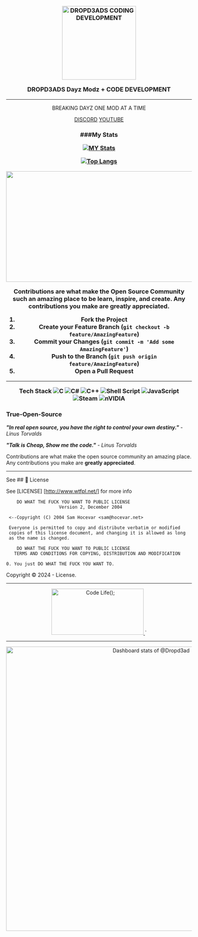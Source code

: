 <h3 align="center">
  <br />
   <a  href="https://github.com/Dropd3ad/Dropd3ad"><img src="https://cdn.discordapp.com/attachments/1195620869121257502/1213937010981740634/codelife.gif?ex=65f749f1&is=65e4d4f1&hm=741d94397b8076ef4765eeb002bfc09fc36ce6a527e66962e3d24a87ff5cff54&" alt="DROPD3ADS CODING DEVELOPMENT" width="200" /></a>
  <br />

  DROPD3ADS Dayz Modz + CODE DEVELOPMENT


</h3>

<hr />

<p  align="center">BREAKING DAYZ ONE MOD AT A TIME</p>

<p align="center">
 <a  href="https://discord.gg/9FwYsXeR">DISCORD</a>
 <a  href="https://www.youtube.com/channel/UCO5R9Mk8Bf5_9MkS4UQUqOw">YOUTUBE</a>
 <a  href=""></a>
  </p>
<h3 align="center">

  ###My Stats

[![](http://github-readme-streak-stats.herokuapp.com?user=Dropd3ad&theme=tokyonight "MY Stats")](https://git.io/streak-stats)

[![Top Langs](https://github-readme-stats.vercel.app/api/top-langs/?username=Dropd3ad&layout=compact&theme=vision-friendly-dark)](https://github.com/anuraghazra/github-readme-stats "Most Used")

<div align="center">
  <img src="https://media.giphy.com/media/dWesBcTLavkZuG35MI/giphy.gif" width="600" height="300"/>
</div>

<!-- CONTRIBUTING -->

Contributions are what make the Open Source Community such an amazing place to be learn, inspire, and create. Any contributions you make are **greatly appreciated**.

1. Fork the Project
2. Create your Feature Branch (`git checkout -b feature/AmazingFeature`)
3. Commit your Changes (`git commit -m 'Add some AmazingFeature'`)
4. Push to the Branch (`git push origin feature/AmazingFeature`)
5. Open a Pull Request

<hr />

Tech Stack
![C](https://img.shields.io/badge/c-%2300599C.svg?style=for-the-badge&logo=c&logoColor=white)
![C#](https://img.shields.io/badge/c%23-%23239120.svg?style=for-the-badge&logo=csharp&logoColor=white)
![C++](https://img.shields.io/badge/c++-%2300599C.svg?style=for-the-badge&logo=c%2B%2B&logoColor=white)
![Shell Script](https://img.shields.io/badge/shell_script-%23121011.svg?style=for-the-badge&logo=gnu-bash&logoColor=white)
![JavaScript](https://img.shields.io/badge/javascript-%23323330.svg?style=for-the-badge&logo=javascript&logoColor=%23F7DF1E)
![Steam](https://img.shields.io/badge/steam-%23000000.svg?style=for-the-badge&logo=steam&logoColor=white)
![nVIDIA](https://img.shields.io/badge/nVIDIA-%2376B900.svg?style=for-the-badge&logo=nVIDIA&logoColor=white)

### True-Open-Source

**_"In real open source, you have the right to control your own destiny."_** _- Linus Torvalds_

**_"Talk is Cheap, Show me the code."_** _- Linus Torvalds_

Contributions are what make the open source community an amazing place. Any contributions you make are **greatly appreciated**.

<hr />



See ## 🔑 License

See [LICENSE] [http://www.wtfpl.net/] for more info
```
    DO WHAT THE FUCK YOU WANT TO PUBLIC LICENSE
                    Version 2, December 2004

 <--Copyright (C) 2004 Sam Hocevar <sam@hocevar.net>

 Everyone is permitted to copy and distribute verbatim or modified
 copies of this license document, and changing it is allowed as long
 as the name is changed.

    DO WHAT THE FUCK YOU WANT TO PUBLIC LICENSE
   TERMS AND CONDITIONS FOR COPYING, DISTRIBUTION AND MODIFICATION

0. You just DO WHAT THE FUCK YOU WANT TO.  
```
Copyright © 2024 -  License.

<hr />

<p align="center">
  <a href="https://github.com/Dropd3ad/Dropd3ad">
    <img src="https://cdn.discordapp.com/attachments/1195620869121257502/1213937010981740634/codelife.gif?ex=65f749f1&is=65e4d4f1&hm=741d94397b8076ef4765eeb002bfc09fc36ce6a527e66962e3d24a87ff5cff54&" alt="Code Life();" width="250" height="125">
  </a>`

<hr />

<a href="https://next.ossinsight.io/widgets/official/compose-user-dashboard-stats?user_id=133103078" target="_blank" style="display: block" align="center">
  <picture>
    <source media="(prefers-color-scheme: dark)" srcset="https://next.ossinsight.io/widgets/official/compose-user-dashboard-stats/thumbnail.png?user_id=133103078&image_size=auto&color_scheme=dark" width="771" height="auto">
    <img alt="Dashboard stats of @Dropd3ad" src="https://next.ossinsight.io/widgets/official/compose-user-dashboard-stats/thumbnail.png?user_id=133103078&image_size=auto&color_scheme=light" width="771" height="auto">
  </picture>
</a>

<!-- >_**NOTE:** Notes template._ -->
